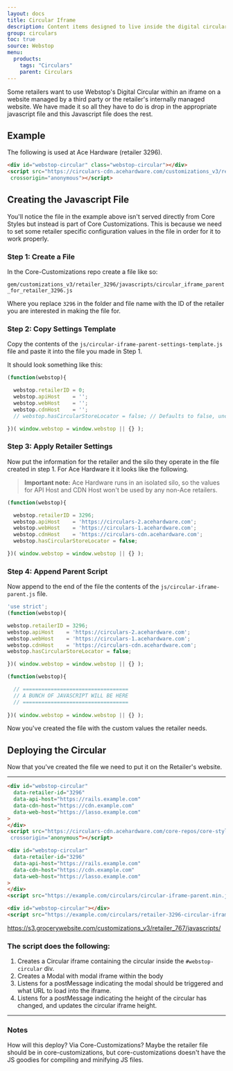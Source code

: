 ```yaml
---
layout: docs
title: Circular Iframe
description: Content items designed to live inside the digital circular.
group: circulars
toc: true
source: Webstop
menu: 
  products:
    tags: "Circulars"
    parent: Circulars
---
```


Some retailers want to use Webstop's Digital Circular within an iframe on a website managed by a third party or the 
retailer's internally managed website. We have made it so all they have to do is drop in the appropriate javascript file 
and this Javascript file does the rest. 



## Example 

The following is used at Ace Hardware (retailer 3296).

```html
<div id="webstop-circular" class="webstop-circular"></div>
<script src="https://circulars-cdn.acehardware.com/customizations_v3/retailer_3296/javascripts/circular_iframe_parent_for_retailer_3296.js"
 crossorigin="anonymous"></script>
```

## Creating the Javascript File

You'll notice the file in the example above isn't served directly from Core Styles but instead is part of Core Customizations. 
This is because we need to set some retailer specific configuration values in the file in order for it to work properly. 

### Step 1: Create a File

In the Core-Customizations repo create a file like so:

`gem/customizations_v3/retailer_3296/javascripts/circular_iframe_parent_for_retailer_3296.js`

Where you replace `3296` in the folder and file name with the ID of the retailer you are interested in making the file for.

### Step 2: Copy Settings Template

Copy the contents of the `js/circular-iframe-parent-settings-template.js` file and paste it into the file you made in Step 1.

It should look something like this:

```javascript
(function(webstop){

  webstop.retailerID = 0;
  webstop.apiHost    = '';
  webstop.webHost    = '';
  webstop.cdnHost    = '';
  // webstop.hasCircularStoreLocator = false; // Defaults to false, uncomment

})( window.webstop = window.webstop || {} );
```

### Step 3: Apply Retailer Settings

Now put the information for the retailer and the silo they operate in the file created in step 1. For Ace Hardware it 
it looks like the following.

> **Important note:** Ace Hardware runs in an isolated silo, so the values for API Host and CDN Host won't be used by any non-Ace retailers. 

```javascript
(function(webstop){

  webstop.retailerID = 3296;
  webstop.apiHost    = 'https://circulars-2.acehardware.com';
  webstop.webHost    = 'https://circulars-1.acehardware.com';
  webstop.cdnHost    = 'https://circulars-cdn.acehardware.com';
  webstop.hasCircularStoreLocator = false;

})( window.webstop = window.webstop || {} );
```

### Step 4: Append Parent Script

Now append to the end of the file the contents of the `js/circular-iframe-parent.js` file.

```javascript
'use strict';
(function(webstop){

webstop.retailerID = 3296;
webstop.apiHost    = 'https://circulars-2.acehardware.com';
webstop.webHost    = 'https://circulars-1.acehardware.com';
webstop.cdnHost    = 'https://circulars-cdn.acehardware.com';
webstop.hasCircularStoreLocator = false;

})( window.webstop = window.webstop || {} );

(function(webstop){

  // ==================================
  // A BUNCH OF JAVASCRIPT WILL BE HERE
  // ==================================
  
})( window.webstop = window.webstop || {} );
```

Now you've created the file with the custom values the retailer needs.


## Deploying the Circular

Now that you've created the file we need to put it on the Retailer's website. 

---

```html
<div id="webstop-circular" 
  data-retailer-id="3296" 
  data-api-host="https://rails.example.com" 
  data-cdn-host="https://cdn.example.com"
  data-web-host="https://lasso.example.com"
>
</div>
<script src="https://circulars-cdn.acehardware.com/core-repos/core-styles-3/{{< version >}}/src/js/circular-iframe-parent.js
 crossorigin="anonymous"></script>
```

```html
<div id="webstop-circular" 
  data-retailer-id="3296" 
  data-api-host="https://rails.example.com" 
  data-cdn-host="https://cdn.example.com"
  data-web-host="https://lasso.example.com"
>
</div>
<script src="https://example.com/circulars/circular-iframe-parent.min.js" crossorigin="anonymous"></script>
```

```html
<div id="webstop-circular"></div>
<script src="https://example.com/circulars/retailer-3296-circular-iframe-parent.min.js" crossorigin="anonymous"></script>
```
https://s3.grocerywebsite.com/customizations_v3/retailer_767/javascripts/

### The script does the following:

1. Creates a Circular iframe containing the circular inside the `#webstop-circular` div.
2. Creates a Modal with modal iframe within the body
3. Listens for a postMessage indicating the modal should be triggered and what URL to load into the iframe.
4. Listens for a postMessage indicating the height of the circular has changed, and updates the circular iframe height.

<div id="webstop-circular" 
  data-retailer-id="3296" 
  data-api-host="https://ace.core11.rails.webstophq.com" 
  data-cdn-host="https://circulars-cdn.acehardware.com"
  data-web-host="https://3296.core11.lasso5.webstophq.com"
>
</div>
<script src="/js/circular-iframe-parent.js" crossorigin="anonymous"></script>


---

### Notes

How will this deploy? Via Core-Customizations? Maybe the retailer file should be in core-customizations, but core-customizations doesn't have the JS goodies for compiling and minifying JS files.
